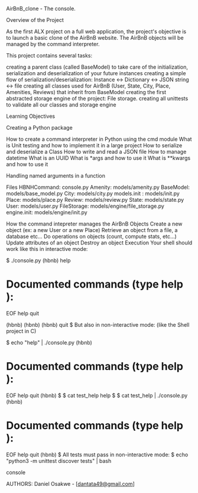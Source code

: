 AirBnB_clone - The console.

Overview of the Project

As the first ALX project on a full web application, the project's objective is to launch a basic clone of the AirBnB website. The AirBnB objects will be managed by the command interpreter.

This project contains several tasks:

creating a parent class (called BaseModel) to take care of the initialization, serialization and deserialization of your future instances
creating a simple flow of serialization/deserialization: Instance <-> Dictionary <-> JSON string <-> file
creating all classes used for AirBnB (User, State, City, Place, Amenities, Reviews) that inherit from BaseModel
creating the first abstracted storage engine of the project: File storage.
creating all unittests to validate all our classes and storage engine

Learning Objectives

Creating a Python package

How to create a command interpreter in Python using the cmd module
What is Unit testing and how to implement it in a large project
How to serialize and deserialize a Class
How to write and read a JSON file
How to manage datetime
What is an UUID
What is *args and how to use it
What is **kwargs and how to use it

Handling named arguments in a function

Files
HBNHCommand: console.py
Amenity: models/amenity.py
BaseModel: models/base_model.py
City: models/city.py
models.init : models/init.py
Place: models/place.py
Review: models/review.py
State: models/state.py
User: models/user.py
FileStorage: models/engine/file_storage.py
engine.init: models/engine/init.py

How the command intepreter manages the AirBnB Objects
Create a new object (ex: a new User or a new Place)
Retrieve an object from a file, a database etc…
Do operations on objects (count, compute stats, etc…)
Update attributes of an object
Destroy an object
Execution
Your shell should work like this in interactive mode:

$ ./console.py
(hbnb) help

Documented commands (type help <topic>):
========================================
EOF  help  quit

(hbnb)
(hbnb)
(hbnb) quit
$
But also in non-interactive mode: (like the Shell project in C)

$ echo "help" | ./console.py
(hbnb)

Documented commands (type help <topic>):
========================================
EOF  help  quit
(hbnb)
$
$ cat test_help
help
$
$ cat test_help | ./console.py
(hbnb)

Documented commands (type help <topic>):
========================================
EOF  help  quit
(hbnb)
$
All tests must pass in non-interactive mode: $ echo "python3 -m unittest discover tests" | bash

console

AUTHORS:
Daniel Osakwe - [dantata49@gmail.com]
